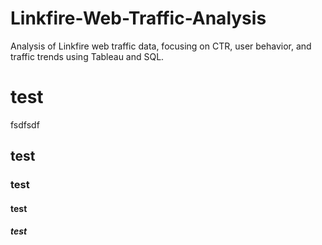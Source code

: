 # Linkfire-Web-Traffic-Analysis
Analysis of Linkfire web traffic data, focusing on CTR, user behavior, and traffic trends using Tableau and SQL.
# test
fsdfsdf
## test
### test
#### test
##### test
